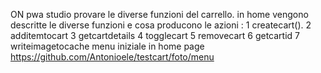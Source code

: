 ON pwa studio provare le diverse funzioni del carrello.
in home vengono descritte le diverse funzioni e cosa producono le azioni :
1 createcart().
2 additemtocart
3 getcartdetails
4 togglecart
5 removecart
6 getcartid
7 writeimagetocache
menu iniziale in home page [](url)https://github.com/Antonioele/testcart/foto/menu

